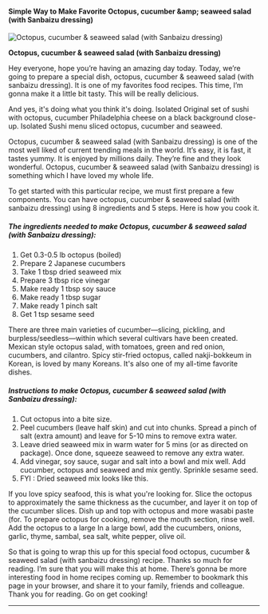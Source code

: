            

#### Simple Way to Make Favorite Octopus, cucumber &amp;amp; seaweed salad (with Sanbaizu dressing)

![Octopus, cucumber &amp; seaweed salad (with Sanbaizu dressing)](https://img-global.cpcdn.com/recipes/5724480942d16c94/751x532cq70/octopus-cucumber-seaweed-salad-with-sanbaizu-dressing-recipe-main-photo.jpg)

**Octopus, cucumber &amp; seaweed salad (with Sanbaizu dressing)**

Hey everyone, hope you’re having an amazing day today. Today, we’re going to prepare a special dish, octopus, cucumber & seaweed salad (with sanbaizu dressing). It is one of my favorites food recipes. This time, I’m gonna make it a little bit tasty. This will be really delicious.

And yes, it's doing what you think it's doing. Isolated Original set of sushi with octopus, cucumber Philadelphia cheese on a black background close-up. Isolated Sushi menu sliced octopus, cucumber and seaweed.

Octopus, cucumber & seaweed salad (with Sanbaizu dressing) is one of the most well liked of current trending meals in the world. It’s easy, it is fast, it tastes yummy. It is enjoyed by millions daily. They’re fine and they look wonderful. Octopus, cucumber & seaweed salad (with Sanbaizu dressing) is something which I have loved my whole life.

To get started with this particular recipe, we must first prepare a few components. You can have octopus, cucumber & seaweed salad (with sanbaizu dressing) using 8 ingredients and 5 steps. Here is how you cook it.

##### The ingredients needed to make Octopus, cucumber & seaweed salad (with Sanbaizu dressing):

1.  Get 0.3-0.5 lb octopus (boiled)
2.  Prepare 2 Japanese cucumbers
3.  Take 1 tbsp dried seaweed mix
4.  Prepare 3 tbsp rice vinegar
5.  Make ready 1 tbsp soy sauce
6.  Make ready 1 tbsp sugar
7.  Make ready 1 pinch salt
8.  Get 1 tsp sesame seed

There are three main varieties of cucumber—slicing, pickling, and burpless/seedless—within which several cultivars have been created. Mexican style octopus salad, with tomatoes, green and red onion, cucumbers, and cilantro. Spicy stir-fried octopus, called nakji-bokkeum in Korean, is loved by many Koreans. It's also one of my all-time favorite dishes.

##### Instructions to make Octopus, cucumber & seaweed salad (with Sanbaizu dressing):

1.  Cut octopus into a bite size.
2.  Peel cucumbers (leave half skin) and cut into chunks. Spread a pinch of salt (extra amount) and leave for 5-10 mins to remove extra water.
3.  Leave dried seaweed mix in warm water for 5 mins (or as directed on package). Once done, squeeze seaweed to remove any extra water.
4.  Add vinegar, soy sauce, sugar and salt into a bowl and mix well. Add cucumber, octopus and seaweed and mix gently. Sprinkle sesame seed.
5.  FYI : Dried seaweed mix looks like this.

If you love spicy seafood, this is what you're looking for. Slice the octopus to approximately the same thickness as the cucumber, and layer it on top of the cucumber slices. Dish up and top with octopus and more wasabi paste (for. To prepare octopus for cooking, remove the mouth section, rinse well. Add the octopus to a large In a large bowl, add the cucumbers, onions, garlic, thyme, sambal, sea salt, white pepper, olive oil.

So that is going to wrap this up for this special food octopus, cucumber & seaweed salad (with sanbaizu dressing) recipe. Thanks so much for reading. I’m sure that you will make this at home. There’s gonna be more interesting food in home recipes coming up. Remember to bookmark this page in your browser, and share it to your family, friends and colleague. Thank you for reading. Go on get cooking!

* * *